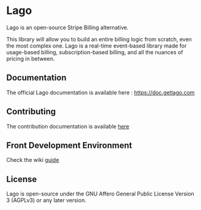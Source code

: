# Lago

Lago is an open-source Stripe Billing alternative.

This library will allow you to build an entire billing logic from scratch, even the most complex one. Lago is a real-time event-based library made for usage-based billing, subscription-based billing, and all the nuances of pricing in between.

## Documentation

The official Lago documentation is available here : https://doc.getlago.com

## Contributing

The contribution documentation is available [here](https://github.com/getlago/lago-front/blob/main/CONTRIBUTING.md)

## Front Development Environment

Check the wiki [guide](https://github.com/getlago/lago-front/wiki)

## License

Lago is open-source under the GNU Affero General Public License Version 3 (AGPLv3) or any later version.
